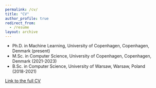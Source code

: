 ```yaml
---
permalink: /cv/
title: "CV"
author_profile: true
redirect_from:
  - /resume
layout: archive
---
```


- Ph.D. in Machine Learning, University of Copenhagen, Copenhagen, Denmark (present)
- M.Sc. in Computer Science, University of Copenhagen, Copenhagen, Denmark (2021-2023)
- B.Sc. in Computer Science, University of Warsaw, Warsaw, Poland (2018-2021)

[Link to the full CV](https://mikmaz.github.io/files/cv-mmazurczyk.pdf)